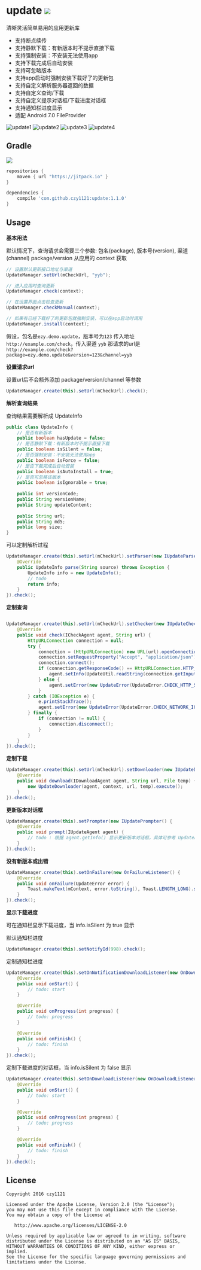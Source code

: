 ﻿# update [![](https://jitpack.io/v/czy1121/update.svg)](https://jitpack.io/#czy1121/update)

清晰灵活简单易用的应用更新库


- 支持断点续传
- 支持静默下载：有新版本时不提示直接下载
- 支持强制安装：不安装无法使用app
- 支持下载完成后自动安装
- 支持可忽略版本
- 支持app启动时强制安装下载好了的更新包
- 支持自定义解析服务器返回的数据
- 支持自定义查询/下载
- 支持自定义提示对话框/下载进度对话框
- 支持通知栏进度显示
- 适配 Android 7.0 FileProvider





![update1](screenshot1.png) ![update2](screenshot2.png)
![update3](screenshot3.png) ![update4](screenshot4.png)

## Gradle

[![](https://jitpack.io/v/czy1121/update.svg)](https://jitpack.io/#czy1121/update)

``` groovy
repositories { 
    maven { url "https://jitpack.io" }
} 

dependencies {
    compile 'com.github.czy1121:update:1.1.0'
}
```
    
## Usage
  

**基本用法**

默认情况下，查询请求会需要三个参数: 包名(package), 版本号(version), 渠道(channel)
package/version 从应用的 context 获取

``` java
// 设置默认更新接口地址与渠道 
UpdateManager.setUrl(mCheckUrl, "yyb");
``` 

``` java
// 进入应用时查询更新
UpdateManager.check(context);
``` 

``` java 
// 在设置界面点击检查更新
UpdateManager.checkManual(context);
```

``` java
// 如果有已经下载好了的更新包就强制安装，可以在app启动时调用
UpdateManager.install(context);
```

假设，包名是`ezy.demo.update`，版本号为`123`
传入地址 `http://example.com/check`，传入渠道 `yyb`
那请求的url是 `http://example.com/check?package=ezy.demo.update&version=123&channel=yyb`

**设置请求url**

设置url后不会额外添加 package/version/channel 等参数

``` java
UpdateManager.create(this).setUrl(mCheckUrl).check();
```

**解析查询结果**

查询结果需要解析成 UpdateInfo 

``` java 
public class UpdateInfo {
    // 是否有新版本
    public boolean hasUpdate = false;
    // 是否静默下载：有新版本时不提示直接下载
    public boolean isSilent = false;
    // 是否强制安装：不安装无法使用app
    public boolean isForce = false;
    // 是否下载完成后自动安装
    public boolean isAutoInstall = true;
    // 是否可忽略该版本
    public boolean isIgnorable = true;
    
    public int versionCode;
    public String versionName;
    public String updateContent;
    
    public String url;
    public String md5;
    public long size;
}

```

可以定制解析过程

``` java
UpdateManager.create(this).setUrl(mCheckUrl).setParser(new IUpdateParser() {
    @Override
    public UpdateInfo parse(String source) throws Exception {
        UpdateInfo info = new UpdateInfo(); 
        // todo
        return info;
    }
}).check();
```

**定制查询**

``` java

UpdateManager.create(this).setUrl(mCheckUrl).setChecker(new IUpdateChecker() {
    @Override
    public void check(ICheckAgent agent, String url) {
        HttpURLConnection connection = null;
        try {
            connection = (HttpURLConnection) new URL(url).openConnection();
            connection.setRequestProperty("Accept", "application/json");
            connection.connect();
            if (connection.getResponseCode() == HttpURLConnection.HTTP_OK) {
                agent.setInfo(UpdateUtil.readString(connection.getInputStream()));
            } else {
                agent.setError(new UpdateError(UpdateError.CHECK_HTTP_STATUS, "" + connection.getResponseCode()));
            }
        } catch (IOException e) {
            e.printStackTrace();
            agent.setError(new UpdateError(UpdateError.CHECK_NETWORK_IO));
        } finally {
            if (connection != null) {
                connection.disconnect();
            }
        }
    }
}).check();
```

**定制下载**

``` java
UpdateManager.create(this).setUrl(mCheckUrl).setDownloader(new IUpdateDownloader() {
    @Override
    public void download(IDownloadAgent agent, String url, File temp) {
        new UpdateDownloader(agent, context, url, temp).execute();
    }
}).check();

```

**更新版本对话框**

``` java
UpdateManager.create(this).setPrompter(new IUpdatePrompter() {
    @Override
    public void prompt(IUpdateAgent agent) {
        // todo : 根据 agent.getInfo() 显示更新版本对话框，具体可参考 UpdateAgent.DefaultUpdatePrompter
    }
}).check();
```

**没有新版本或出错**

``` java
UpdateManager.create(this).setOnFailure(new OnFailureListener() {
    @Override
    public void onFailure(UpdateError error) {  
        Toast.makeText(mContext, error.toString(), Toast.LENGTH_LONG).show();
    }
}).check();
```

**显示下载进度**

可在通知栏显示下载进度，当 info.isSilent 为 true 显示

默认通知栏进度 

``` java
UpdateManager.create(this).setNotifyId(998).check();
```

定制通知栏进度 

``` java
UpdateManager.create(this).setOnNotificationDownloadListener(new OnDownloadListener() {
    @Override
    public void onStart() {
        // todo: start
    }

    @Override
    public void onProgress(int progress) {
        // todo: progress
    }

    @Override
    public void onFinish() {
        // todo: finish
    }
}).check();
```

定制下载进度的对话框，当 info.isSilent 为 false 显示

``` java
UpdateManager.create(this).setOnDownloadListener(new OnDownloadListener() {
    @Override
    public void onStart() {
        // todo: start
    }

    @Override
    public void onProgress(int progress) {
        // todo: progress
    }

    @Override
    public void onFinish() {
        // todo: finish
    }
}).check();
```

## License

```
Copyright 2016 czy1121

Licensed under the Apache License, Version 2.0 (the "License");
you may not use this file except in compliance with the License.
You may obtain a copy of the License at

   http://www.apache.org/licenses/LICENSE-2.0

Unless required by applicable law or agreed to in writing, software
distributed under the License is distributed on an "AS IS" BASIS,
WITHOUT WARRANTIES OR CONDITIONS OF ANY KIND, either express or implied.
See the License for the specific language governing permissions and
limitations under the License.
```